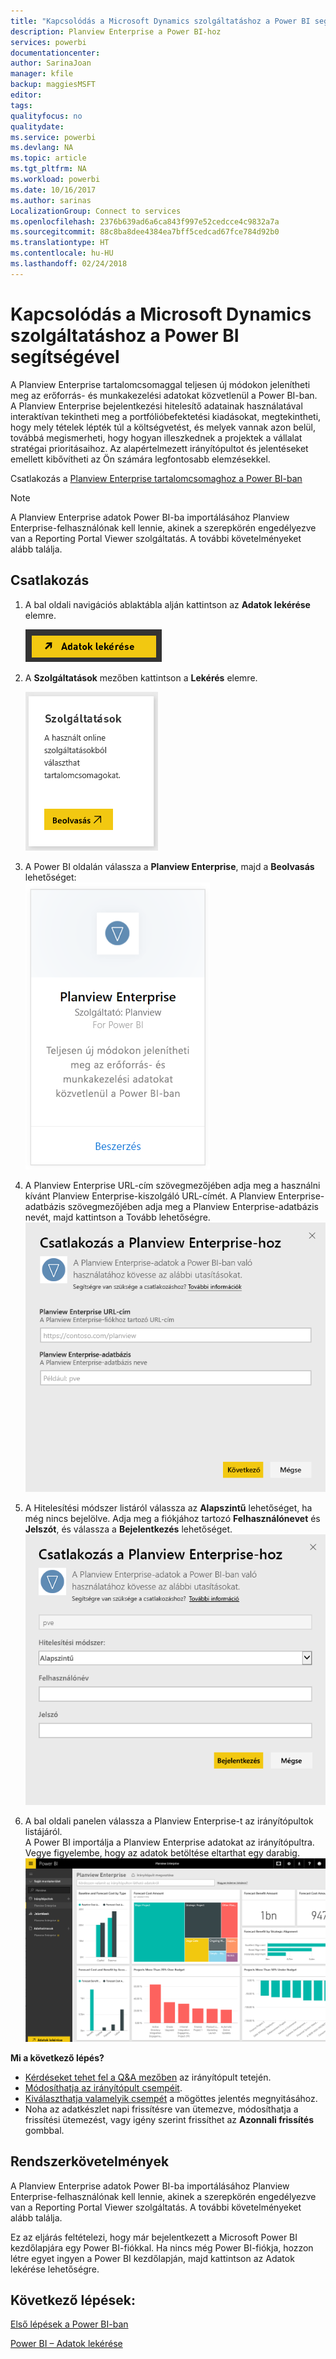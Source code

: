 ```yaml
---
title: "Kapcsolódás a Microsoft Dynamics szolgáltatáshoz a Power BI segítségével"
description: Planview Enterprise a Power BI-hoz
services: powerbi
documentationcenter: 
author: SarinaJoan
manager: kfile
backup: maggiesMSFT
editor: 
tags: 
qualityfocus: no
qualitydate: 
ms.service: powerbi
ms.devlang: NA
ms.topic: article
ms.tgt_pltfrm: NA
ms.workload: powerbi
ms.date: 10/16/2017
ms.author: sarinas
LocalizationGroup: Connect to services
ms.openlocfilehash: 2376b639ad6a6ca843f997e52cedcce4c9832a7a
ms.sourcegitcommit: 88c8ba8dee4384ea7bff5cedcad67fce784d92b0
ms.translationtype: HT
ms.contentlocale: hu-HU
ms.lasthandoff: 02/24/2018
---
```

# <a name="connect-to-planview-enterprise-with-power-bi"></a>Kapcsolódás a Microsoft Dynamics szolgáltatáshoz a Power BI segítségével
A Planview Enterprise tartalomcsomaggal teljesen új módokon jelenítheti meg az erőforrás- és munkakezelési adatokat közvetlenül a Power BI-ban. A Planview Enterprise bejelentkezési hitelesítő adatainak használatával interaktívan tekintheti meg a portfólióbefektetési kiadásokat, megtekintheti, hogy mely tételek lépték túl a költségvetést, és melyek vannak azon belül, továbbá megismerheti, hogy hogyan illeszkednek a projektek a vállalat stratégai prioritásaihoz. Az alapértelmezett irányítópultot és jelentéseket emellett kibővítheti az Ön számára legfontosabb elemzésekkel.

Csatlakozás a [Planview Enterprise tartalomcsomaghoz a Power BI-ban](https://app.powerbi.com/getdata/services/planview-enterprise)

>[!NOTE]
>A Planview Enterprise adatok Power BI-ba importálásához Planview Enterprise-felhasználónak kell lennie, akinek a szerepkörén engedélyezve van a Reporting Portal Viewer szolgáltatás. A további követelményeket alább találja.

## <a name="how-to-connect"></a>Csatlakozás
1. A bal oldali navigációs ablaktábla alján kattintson az **Adatok lekérése** elemre.
   
    ![](media/service-connect-to-planview/get.png)
2. A **Szolgáltatások** mezőben kattintson a **Lekérés** elemre.
   
    ![](media/service-connect-to-planview/services.png)
3. A Power BI oldalán válassza a **Planview Enterprise**, majd a **Beolvasás** lehetőséget:  
    ![](media/service-connect-to-planview/planview.png)
4. A Planview Enterprise URL-cím szövegmezőjében adja meg a használni kívánt Planview Enterprise-kiszolgáló URL-címét. A Planview Enterprise-adatbázis szövegmezőjében adja meg a Planview Enterprise-adatbázis nevét, majd kattintson a Tovább lehetőségre.  
    ![](media/service-connect-to-planview/params.png)
5. A Hitelesítési módszer listáról válassza az **Alapszintű** lehetőséget, ha még nincs bejelölve. Adja meg a fiókjához tartozó **Felhasználónevet** és **Jelszót**, és válassza a **Bejelentkezés** lehetőséget.  
   ![](media/service-connect-to-planview/creds.png)
6. A bal oldali panelen válassza a Planview Enterprise-t az irányítópultok listájáról.  
     A Power BI importálja a Planview Enterprise adatokat az irányítópultra. Vegye figyelembe, hogy az adatok betöltése eltarthat egy darabig.  
    ![](media/service-connect-to-planview/dashboard.png)

**Mi a következő lépés?**

* [Kérdéseket tehet fel a Q&A mezőben](power-bi-q-and-a.md) az irányítópult tetején.
* [Módosíthatja az irányítópult csempéit](service-dashboard-edit-tile.md).
* [Kiválaszthatja valamelyik csempét](service-dashboard-tiles.md) a mögöttes jelentés megnyitásához.
* Noha az adatkészlet napi frissítésre van ütemezve, módosíthatja a frissítési ütemezést, vagy igény szerint frissíthet az **Azonnali frissítés** gombbal.

## <a name="system-requirements"></a>Rendszerkövetelmények
A Planview Enterprise adatok Power BI-ba importálásához Planview Enterprise-felhasználónak kell lennie, akinek a szerepkörén engedélyezve van a Reporting Portal Viewer szolgáltatás. A további követelményeket alább találja.

Ez az eljárás feltételezi, hogy már bejelentkezett a Microsoft Power BI kezdőlapjára egy Power BI-fiókkal. Ha nincs még Power BI-fiókja, hozzon létre egyet ingyen a Power BI kezdőlapján, majd kattintson az Adatok lekérése lehetőségre.

## <a name="next-steps"></a>Következő lépések:

[Első lépések a Power BI-ban](service-get-started.md)

[Power BI – Adatok lekérése](service-get-data.md)
